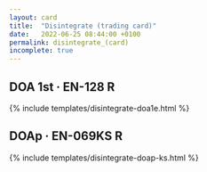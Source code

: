 ```yaml
---
layout: card
title:  "Disintegrate (trading card)"
date:   2022-06-25 08:44:00 +0100
permalink: disintegrate_(card)
incomplete: true
---
```


## DOA 1st &middot; EN-128 R

{% include templates/disintegrate-doa1e.html %}


## DOAp &middot; EN-069KS R

{% include templates/disintegrate-doap-ks.html %}

